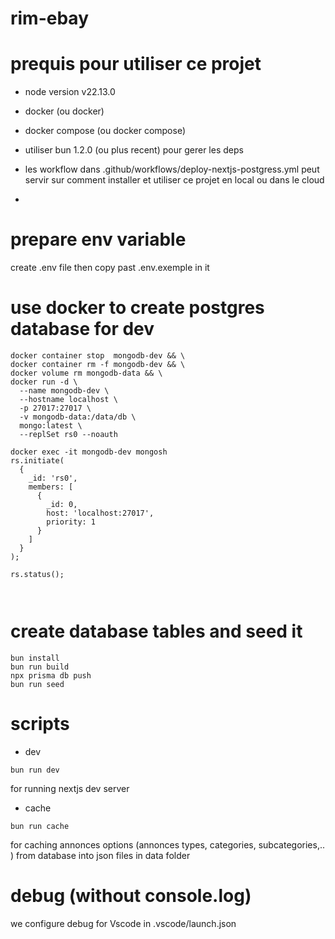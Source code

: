 # rim-ebay
# prequis pour utiliser ce projet
- node version v22.13.0
- docker (ou docker)
- docker compose (ou docker compose)

- utiliser bun 1.2.0 (ou plus recent) pour gerer les deps
- les workflow dans .github/workflows/deploy-nextjs-postgress.yml peut servir sur comment installer et utiliser ce projet en local ou dans le cloud
- 
# prepare env variable
create .env file then copy past .env.exemple in it

# use docker to create postgres database for dev

```shell
docker container stop  mongodb-dev && \
docker container rm -f mongodb-dev && \
docker volume rm mongodb-data && \
docker run -d \
  --name mongodb-dev \
  --hostname localhost \
  -p 27017:27017 \
  -v mongodb-data:/data/db \
  mongo:latest \
  --replSet rs0 --noauth 
  
docker exec -it mongodb-dev mongosh 
rs.initiate(
  {
    _id: 'rs0',
    members: [
      {
        _id: 0,
        host: 'localhost:27017',
        priority: 1
      }
    ]
  }
);

rs.status();

 

```
# create database tables and seed it
```shell
bun install
bun run build
npx prisma db push 
bun run seed

```

 
# scripts
- dev
```shell
bun run dev
```
for running nextjs dev server 

- cache

```shell
bun run cache
```
for caching annonces options (annonces types, categories, subcategories,.. ) from database into json files in data folder

# debug (without console.log)

we configure debug for Vscode in .vscode/launch.json